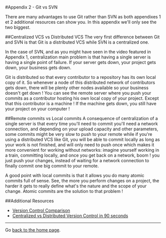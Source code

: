 #Appendix 2 - Git vs SVN

There are many advantages to use Git rather than SVN as both appendixes 1 et 2 additional resources can show you. In this appendix we'll only see the two biggest.

##Centralized VCS vs Distributed VCS
The very first difference between Git and SVN is that Git is a distributed VCS while SVN is a centralized one.

In the case of SVN, and as you might have seen in the video featured in Appendix 1, centralization main problem is that having a single server is having a single point of failure. If your server gets down, your project gets down, your business gets down.

Git is distributed so that every contributor to a repository has its own local copy of it. So whenever a node of this distributed network of contributors gets down, there will be plenty other nodes available so your business doesn't get down !
You can see the remote server where you push your commits as a contributor hosting his own local copy of your project. Except that this contributor is a machine ! If the machine gets down, you still have your project on your computer !

##Remote commits vs Local commits
A consequence of centralization of a single server is that every time you'll need to commit you'll need a network connection, and depending on your upload capacity and other parameters, some commits might be very slow to push to your remote while if you're using a distributed VCS like Git, you will be able to commit locally as long as your work is not finished, and will only need to push once which makes it more convenient for working without networks: imagine yourself working in a train, committing locally, and once you get back on a network, boom ! you just push your changes, instead of waiting for a network connection to finally commit one big commit to your remote.

A good point with local commits is that it allows you do many atomic commits full of sense. See, the more you perform changes on a project, the harder it gets to really define what's the nature and the scope of your change. Atomic commits are the solution to that problem !


##Additional Resources
 - [Version Control Comparison](https://www.youtube.com/watch?v=eDRt9wI15mI)
 - [Centralized vs Distributed Version Control in 90 seconds](https://www.youtube.com/watch?v=_yQlKEq-Ueg)

 ---

 Go [back to the home page](../README.MD).
